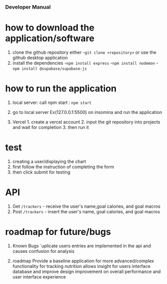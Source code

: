 ### Developer Manual

# how to download the application/software
 1. clone the github repository either 
    -`git clone <repository>` or use the github desktop application
 2. install the dependencies 
     -`npm install express`
     -`npm install nodemon`
     -`npm install @supabase/supabase-js`
# how to run the application
  1. local server: call npm start :
    ` npm start `
  2. go to local server Ex(127.0.0.1:5500) on insomina and run the application

  2. Vercel
    1. create a vercel account
    2. input the git repository into projects and wait for completion 
    3. then run it 
# test 
  1. creating a user/displaying the chart
  2.  first follow the instruction of completing the form
  3. then click submit for testing

# API 
1. Get
 `/trackers` - receive the user's name,goal calories, and goal macros
2. Post
  `/trackers` - insert the user's name, goal calories, and goal macros


# roadmap for future/bugs
  1. Known Bugs
    `uplicate users entries are implemented in the api and causes confusion for analysis

  2. roadmap
       Provide a baseline application for more advanced/complex functionality for tracking nutrition
       allows insight for users interface database and improve design
       improvement on overall performance and user interface experience

 

